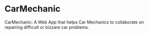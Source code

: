 # CarMechanic
CarMechanic: A Web App that helps Car Mechanics to collaborate on repairing difficult or bizzare car problems.
